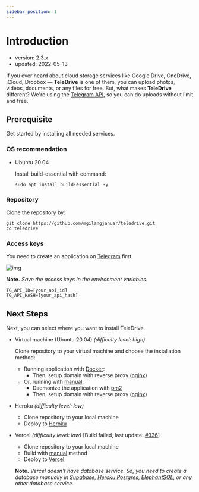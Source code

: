 ```yaml
---
sidebar_position: 1
---
```


# Introduction

 - version: 2.3.x
 - updated: 2022-05-13

If you ever heard about cloud storage services like Google Drive, OneDrive, iCloud, Dropbox &mdash; **TeleDrive** is one of them, you can upload photos, videos, documents, or any files for free. But, what makes **TeleDrive** different? We're using the <a href="https://core.telegram.org/api#telegram-api" target="_blank">Telegram API</a>, so you can do uploads without limit and free.

## Prerequisite

Get started by installing all needed services.

### OS recommendation

- Ubuntu 20.04

  Install build-essential with command:

  ```shell
  sudo apt install build-essential -y
  ```

### Repository

Clone the repository by:

```shell
git clone https://github.com/mgilangjanuar/teledrive.git
cd teledrive
```

### Access keys

You need to create an application on [Telegram](https://my.telegram.org/) first.

![img](https://res.cloudinary.com/mgilangjanuar/image/upload/v1648508069/teledrive/Screen_Shot_2022-03-29_at_05.52.20_rf4dxt.png)

**Note.** *Save the access keys in the environment variables.*

```
TG_API_ID=[your_api_id]
TG_API_HASH=[your_api_hash]
```

## Next Steps

Next, you can select where you want to install TeleDrive.

- Virtual machine (Ubuntu 20.04) *(difficulty level: high)*

  Clone repository to your virtual machine and choose the installation method:

  - Running application with [Docker](/docs/installation/docker):
    - Then, setup domain with reverse proxy ([nginx](/docs/deployment/nginx))
  - Or, running with [manual](/docs/installation/manual):
    - Daemonize the application with [pm2](/docs/deployment/pm2)
    - Then, setup domain with reverse proxy ([nginx](/docs/deoloyment/nginx))

- Heroku *(difficulty level: low)*

  - Clone repository to your local machine
  - Deploy to [Heroku](/docs/deployment/heroku)

- Vercel *(difficulty level: low)* [Build failed, last update: [#336](https://github.com/mgilangjanuar/teledrive/issues/336#issuecomment-1120316455)]

  - Clone repository to your local machine
  - Build with [manual](/docs/installation/manual) method
  - Deploy to [Vercel](/docs/deployment/vercel)

  **Note.** *Vercel doesn't have database service. So, you need to create a database manually in [Supabase](https://supabase.com/), [Heroku Postgres](https://elements.heroku.com/addons/heroku-postgresql), [ElephantSQL](https://www.elephantsql.com/), or any other database service.*
